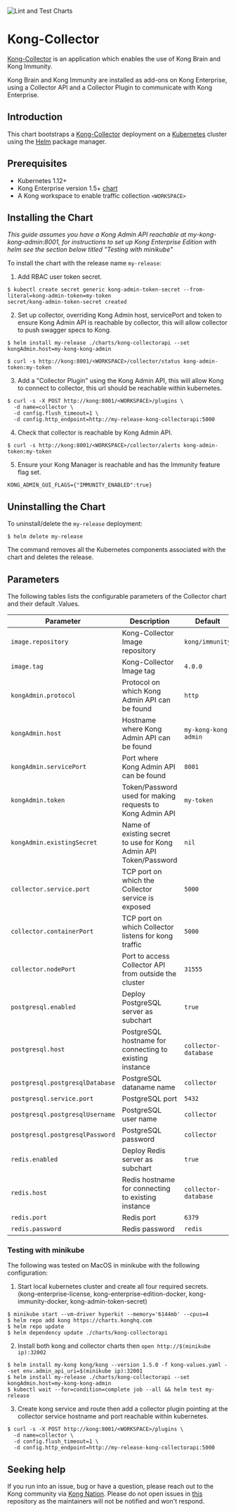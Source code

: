 ![Lint and Test Charts](https://github.com/Kong/kong-collector-helm/workflows/Lint%20and%20Test%20Charts/badge.svg)

# Kong-Collector

[Kong-Collector](https://konghq.com/products/kong-enterprise/kong-immunity) is
an application which enables the use of Kong Brain and Kong Immunity.

Kong Brain and Kong Immunity are installed as add-ons on Kong Enterprise, using
a Collector API and a Collector Plugin to communicate with Kong Enterprise.

## Introduction

This chart bootstraps a
[Kong-Collector](https://docs.konghq.com/enterprise/latest/brain-immunity/install-configure/)
deployment on a [Kubernetes](http://kubernetes.io) cluster using the
[Helm](https://helm.sh) package manager.

## Prerequisites

- Kubernetes 1.12+
- Kong Enterprise version 1.5+
  [chart](https://github.com/Kong/charts/tree/master/charts/kong#kong-enterprise)
- A Kong workspace to enable traffic collection `<WORKSPACE>`

## Installing the Chart

*This guide assumes you have a Kong Admin API reachable at
   my-kong-kong-admin:8001, for instructions to set up Kong Enterprise Edition
   with helm see the section below titled "Testing with minikube"*

To install the chart with the release name `my-release`:

1. Add RBAC user token secret.

```console
$ kubectl create secret generic kong-admin-token-secret --from-literal=kong-admin-token=my-token
secret/kong-admin-token-secret created
```

2. Set up collector, overriding Kong Admin host, servicePort and token to ensure
   Kong Admin API is reachable by collector, this will allow collector to push
   swagger specs to Kong.

```console
$ helm install my-release ./charts/kong-collectorapi --set kongAdmin.host=my-kong-kong-admin
```

```console
$ curl -s http://kong:8001/<WORKSPACE>/collector/status kong-admin-token:my-token
```

3. Add a "Collector Plugin" using the Kong Admin API, this will allow Kong to
connect to collector, this url should be reachable within kubernetes.

```console
$ curl -s -X POST http://kong:8001/<WORKSPACE>/plugins \
  -d name=collector \
  -d config.flush_timeout=1 \
  -d config.http_endpoint=http://my-release-kong-collectorapi:5000
```

4. Check that collector is reachable by Kong Admin API.

```console
$ curl -s http://kong:8001/<WORKSPACE>/collector/alerts kong-admin-token:my-token
```

5. Ensure your Kong Manager is reachable and has the Immunity feature flag set.

```console
KONG_ADMIN_GUI_FLAGS={"IMMUNITY_ENABLED":true}
```

## Uninstalling the Chart

To uninstall/delete the `my-release` deployment:

```console
$ helm delete my-release
```

The command removes all the Kubernetes components associated with the chart and
deletes the release.

## Parameters

The following tables lists the configurable parameters of the Collector chart
and their default .Values.

| Parameter                       | Description                                           | Default                                                                                  |
| ------------------------------- | ----------------------------------------------------- | ---------------------------------------------------------------------------------------- |
| `image.repository`              | Kong-Collector Image repository                       | `kong/immunity`                    |
| `image.tag`                     | Kong-Collector Image tag                              | `4.0.0`                                                                                  |
| `kongAdmin.protocol`                 | Protocol on which Kong Admin API can be found            | `http`                                                                     |
| `kongAdmin.host`                 | Hostname where Kong Admin API can be found            | `my-kong-kong-admin`                                                                     |
| `kongAdmin.servicePort`                 | Port where Kong Admin API can be found                | `8001`                                                                                   |
| `kongAdmin.token`                 | Token/Password used for making requests to Kong Admin API                | `my-token`                                                                                   |
| `kongAdmin.existingSecret`                 | Name of existing secret to use for Kong Admin API Token/Password               | `nil`                                                                                   |
| `collector.service.port`                      | TCP port on which the Collector service is exposed | `5000`                                                                                  |
| `collector.containerPort`                      | TCP port on which Collector listens for kong traffic | `5000`                                                                                  |
| `collector.nodePort`                      | Port to access Collector API from outside the cluster | `31555`                                                                                  |
| `postgresql.enabled` | Deploy PostgreSQL server as subchart                            | `true`                                                                              |
| `postgresql.host` | PostgreSQL hostname for connecting to existing instance                              | `collector-database`                                                                              |
| `postgresql.postgresqlDatabase` | PostgreSQL dataname name                              | `collector`                                                                              |
| `postgresql.service.port`       | PostgreSQL port                                       | `5432`                                                                                   |
| `postgresql.postgresqlUsername` | PostgreSQL user name                                  | `collector`                                                                              |
| `postgresql.postgresqlPassword` | PostgreSQL password                                   | `collector`                                                                              |
| `redis.enabled` | Deploy Redis server as subchart                            | `true`                                                                              |
| `redis.host` | Redis hostname for connecting to existing instance                              | `collector-database`                                                                              |
| `redis.port`                    | Redis port                                            | `6379`                                                                                   |
| `redis.password`                | Redis password                                        | `redis`                                                                                  |

### Testing with minikube

The following was tested on MacOS in minikube with the following configuration:

1. Start local kubernetes cluster and create all four required secrets.
   (kong-enterprise-license, kong-enterprise-edition-docker,
   kong-immunity-docker, kong-admin-token-secret)

```console
$ minikube start --vm-driver hyperkit --memory='6144mb' --cpus=4
$ helm repo add kong https://charts.konghq.com
$ helm repo update
$ helm dependency update ./charts/kong-collectorapi
```

2. Install both kong and collector charts then `open http://$(minikube
   ip):32002`

```console
$ helm install my-kong kong/kong --version 1.5.0 -f kong-values.yaml --set env.admin_api_uri=$(minikube ip):32001
$ helm install my-release ./charts/kong-collectorapi --set kongAdmin.host=my-kong-kong-admin
$ kubectl wait --for=condition=complete job --all && helm test my-release
```

3. Create kong service and route then add a collector plugin pointing at the
   collector service hostname and port reachable within kubernetes.

```console
$ curl -s -X POST http://kong:8001/<WORKSPACE>/plugins \
  -d name=collector \
  -d config.flush_timeout=1 \
  -d config.http_endpoint=http://my-release-kong-collectorapi:5000
```

## Seeking help

If you run into an issue, bug or have a question, please reach out to the Kong
community via [Kong Nation](https://discuss.konghq.com).
Please do not open issues in [this](https://github.com/helm/charts) repository
as the maintainers will not be notified and won't respond.
